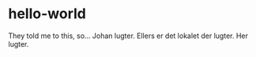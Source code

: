# hello-world
They told me to this, so...
Johan lugter. Ellers er det lokalet der lugter. 
Her lugter.
